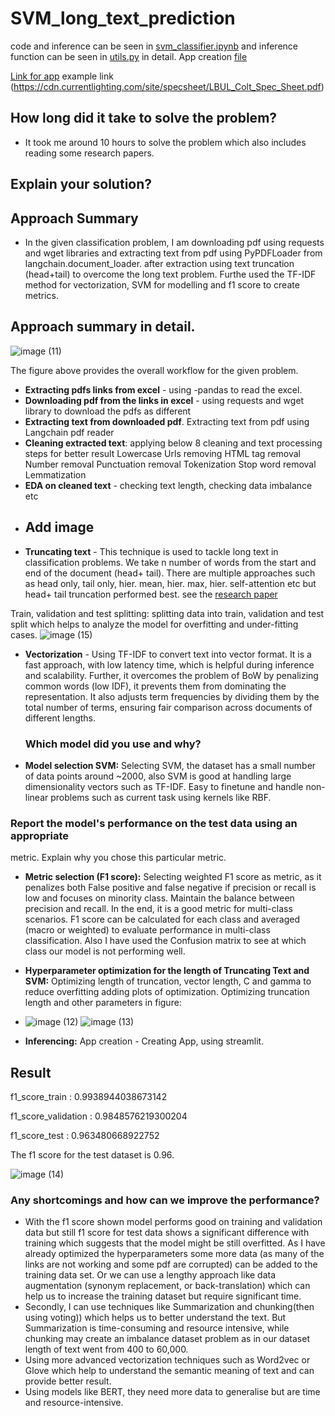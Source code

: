# SVM_long_text_prediction
code and inference can be seen in [svm_classifier.ipynb](https://github.com/BhaveshRaj27/SVM_long_text_prediction/blob/main/svm_classifier.ipynb) and inference function can be seen in [utils.py](https://github.com/BhaveshRaj27/SVM_long_text_prediction/blob/main/utils.py) in detail. App creation [file](https://github.com/BhaveshRaj27/SVM_long_text_prediction/blob/main/app.py)

[Link for app](https://svm-long-text-prediction-bhavesh.streamlit.app/) example link (https://cdn.currentlighting.com/site/specsheet/LBUL_Colt_Spec_Sheet.pdf)

## How long did it take to solve the problem?
 - It took me around 10 hours to solve the problem which also includes reading some research papers.


## Explain your solution? 
## Approach Summary
- In the given classification problem, I am downloading pdf using requests and wget libraries and extracting text from pdf using PyPDFLoader from langchain.document_loader. after extraction using text truncation (head+tail) to overcome the long text problem. Furthe used the TF-IDF method for vectorization, SVM for modelling and f1 score to create metrics.

## Approach summary in detail.
![image (11)](https://github.com/user-attachments/assets/20b4e199-f230-43c7-9a3a-ec12ac27291d)

The figure above provides the overall workflow for the given problem.


- **Extracting pdfs links from excel** - using -pandas to read the excel.
- **Downloading pdf from the links in excel** -  using requests and wget  library to download the pdfs as different  
- **Extracting text from downloaded pdf**. Extracting text from pdf using Langchain pdf reader
- **Cleaning extracted text**: applying below 8 cleaning and text processing steps for better result
  Lowercase
  Urls removing
  HTML tag removal
  Number removal
  Punctuation removal
  Tokenization
  Stop word removal
  Lemmatization
- **EDA on cleaned text** - checking text length, checking data imbalance etc
- 
  ## Add image  
- **Truncating text** -  This technique is used to tackle long text in classification problems. We take n number of words from the start and end of the document (head+ tail). There are multiple approaches such as head only, tail only, hier. mean, hier. max, hier. self-attention etc but head+ tail truncation performed best. see the [research paper](https://arxiv.org/abs/1905.05583) 
 
Train, validation and test splitting: splitting data into train, validation and test split which helps to analyze the model for overfitting and under-fitting cases.
![image (15)](https://github.com/user-attachments/assets/5c7c54df-cebb-4763-834d-f401cf586252)

- **Vectorization** - Using TF-IDF to convert text into vector format. It is a fast approach, with low latency time, which is helpful during inference and scalability. Further, it overcomes the problem of BoW by penalizing common words (low IDF), it prevents them from dominating the representation. It also adjusts term frequencies by dividing them by the total number of terms, ensuring fair comparison across documents of different lengths.

  ### Which model did you use and why?

- **Model selection SVM:** Selecting SVM, the dataset has a small number of data points around ~2000, also SVM is good at handling large dimensionality vectors such as TF-IDF. Easy to finetune and handle non-linear problems such as current task using kernels like RBF.

 ### Report the model's performance on the test data using an appropriate
metric. Explain why you chose this particular metric.
- **Metric selection (F1 score):** Selecting weighted F1 score as metric, as it penalizes both False positive and false negative if precision or recall is low and focuses on minority class. Maintain the balance between precision and recall. In the end, it is a  good metric for multi-class scenarios. F1 score can be calculated for each class and averaged (macro or weighted) to evaluate performance in multi-class classification. Also I have used the Confusion matrix to see at which class our model is not performing well.
- **Hyperparameter optimization for the length of Truncating Text and SVM:** Optimizing length of truncation, vector length,  C and gamma to reduce overfitting adding plots of optimization. Optimizing truncation length  and other parameters in figure:
- ![image (12)](https://github.com/user-attachments/assets/ad916cde-162d-4626-9e1b-83f45eeee1b0)
![image (13)](https://github.com/user-attachments/assets/3f07481a-a4f0-4ee1-820b-4cc77a53bcd6)

- **Inferencing:** App creation - Creating App, using streamlit.

## Result
f1_score_train :  0.9938944038673142

f1_score_validation :  0.9848576219300204

f1_score_test :  0.963480668922752

The f1 score for the test dataset is 0.96.

![image (14)](https://github.com/user-attachments/assets/4bdf9e55-28cc-4df3-b56c-31eb022f0f85)

### Any shortcomings and how can we improve the performance?
- With the f1 score shown model performs good on training and validation data but still f1 score for test data shows a significant difference with training which suggests that the model might be still overfitted. As I have already optimized the hyperparameters some more data (as many of the links are not working and some pdf are corrupted) can be added to the training data set. Or we can use a lengthy approach like data augmentation (synonym replacement, or back-translation) which can help us to increase the training dataset but require significant time.
- Secondly, I can use techniques like Summarization and chunking(then using voting)) which helps us to better understand the text. But Summarization is time-consuming and resource intensive, while chunking may create an imbalance dataset problem as in our dataset length of text went from 400 to 60,000.
- Using more advanced vectorization techniques such as Word2vec or Glove which help to understand the semantic meaning of text and can provide better result.
- Using models like BERT, they need more data to generalise but are time and  resource-intensive. 


